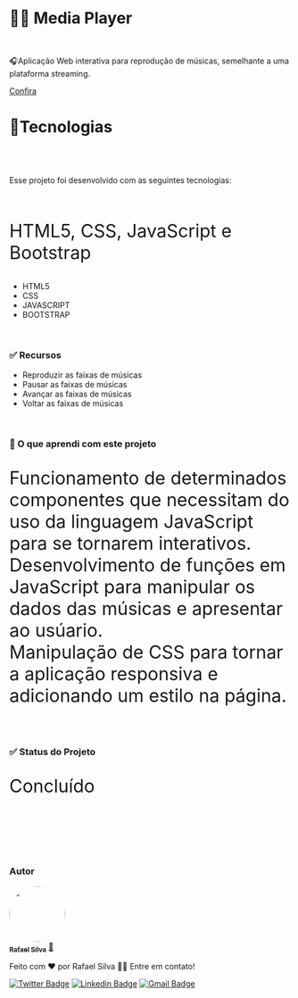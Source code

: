 # 👨‍💻 Media Player
<br>
  <p>🎧Aplicação Web interativa para reprodução de músicas, semelhante a uma plataforma streaming.</p>
    <a href="https://sun-music.netlify.app">Confira</a>
  <br>
<div>
  <h1>🚀Tecnologias<h1>
</div>
  <br>  
    <p>Esse projeto foi desenvolvido com as seguintes tecnologias:</p>
  <br>  
  <p style="font-size:2rem;">HTML5, CSS, JavaScript e Bootstrap</p>
    <ul>
      <li>HTML5</li>
      <li>CSS</li>
      <li>JAVASCRIPT</li>
      <li>BOOTSTRAP</li>
    </ul>
  <br>
    <div>
  <h3>✅ Recursos</h3>
  <ul>
    <li>Reproduzir as faixas de músicas</li>
    <li>Pausar as faixas de músicas</li>
    <li>Avançar as faixas de músicas</li>
    <li>Voltar as faixas de músicas</li>
  </ul>
  <p style"font-size:2rem;"></p>
</div>
    <br>
<div>
  <h3>🦾 O que aprendi com este projeto</h3>
  <p style="font-size:2rem;">Funcionamento de determinados componentes que necessitam do uso da linguagem JavaScript para se tornarem interativos.<br>
    Desenvolvimento de funções em JavaScript para manipular os dados das músicas e apresentar ao usúario.<br>
    Manipulação de CSS para tornar a aplicação responsiva e adicionando um estilo na página.
  </p>
</div>
    <br>
<div>
  <h3>✅ Status do Projeto</h3>
  <p style="font-size:2rem;">Concluído</p>
</div>
    <br>
    <br>
    <br>
    <br>
    <div>
      <h3>Autor</h3>

<a href="https://portfoliorafaelsilva.netlify.app/">
 <img style="border-radius: 50%;" src="https://avatars.githubusercontent.com/u/92217304?s=400&u=ced8cfffbd48faed3905cea21adb467b0aee0afc&v=4" width="100px;" alt=""/>
 <br />
 <sub><b>Rafael Silva</b></sub></a> <a href="https://blog.rocketseat.com.br/author/thiago//">🚀</a>


Feito com ❤️ por Rafael Silva 👋🏽 Entre em contato!

[![Twitter Badge](https://img.shields.io/badge/-@tgmarinho-1ca0f1?style=flat-square&labelColor=1ca0f1&logo=twitter&logoColor=white&link=https://twitter.com/tgmarinho)](https://twitter.com/tgmarinho) [![Linkedin Badge](https://img.shields.io/badge/-Thiago-blue?style=flat-square&logo=Linkedin&logoColor=white&link=https://www.linkedin.com/in/tgmarinho/)](https://www.linkedin.com/in/tgmarinho/) 
[![Gmail Badge](https://img.shields.io/badge/-tgmarinho@gmail.com-c14438?style=flat-square&logo=Gmail&logoColor=white&link=mailto:tgmarinho@gmail.com)](mailto:tgmarinho@gmail.com)
      </div>
